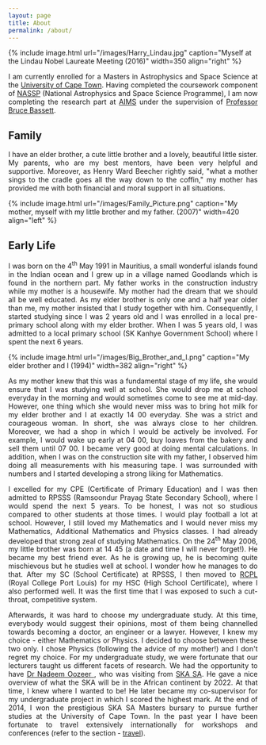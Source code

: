 ```yaml
---
layout: page
title: About
permalink: /about/
---
```


{% include image.html url="/images/Harry_Lindau.jpg" caption="Myself at the Lindau Nobel Laureate Meeting (2016)" width=350 align="right" %}

<p align="justify"> I am currently enrolled for a Masters in Astrophysics and Space Science at the <a href="https://www.uct.ac.za/">University of Cape Town</a>. Having completed the coursework component of <a href="https://www.star.ac.za/">NASSP</a> (National Astrophysics and Space Science Programme), I am now completing the research part at <a href="https://www.aims.ac.za/">AIMS</a> under the supervision of <a href="https://cosmoaims.wordpress.com/2010/01/01/bruce-bassett/">Professor Bruce Bassett</a>.</p>

## Family
<p align="justify">I have an elder brother, a cute little brother and a lovely, beautiful little sister. My parents, who are my best mentors, have been very helpful and supportive. Moreover, as Henry Ward Beecher rightly said, "what a mother sings to the cradle goes all the way down to the coffin," my mother has provided me with both financial and moral support in all situations. </p>

{% include image.html url="/images/Family_Picture.png" caption="My mother, myself with my little brother and my father. (2007)" width=420 align="left" %}

## Early Life
<p align="justify">I was born on the 4<sup>th</sup> May 1991 in Mauritius, a small wonderful islands found in the Indian ocean and I grew up in a village named Goodlands which is found in the northern part. My father works in the construction industry while my mother is a housewife. My mother had the dream that we should all be well educated. As my elder brother is only one and a half year older than me, my mother insisted that I study together with him. Consequently, I started studying since I was 2 years old and I was enrolled in a local pre-primary school along with my elder brother. When I was 5 years old, I was admitted to a local primary school (SK Kanhye Government School) where I spent the next 6 years. </p>

{% include image.html url="/images/Big_Brother_and_I.png" caption="My elder brother and I (1994)" width=382 align="right" %}

<p align="justify">As my mother knew that this was a fundamental stage of my life, she would ensure that I was studying well at school. She would drop me at school everyday in the morning and would sometimes come to see me at mid-day. However, one thing which she would never miss was to bring hot milk for my elder brother and I at exactly 14 00 everyday. She was a strict and courageous woman. In short, she was always close to her children. Moreover, we had a shop in which I would be actively be involved. For example, I would wake up early at 04 00, buy loaves from the bakery and sell them until 07 00. I became very good at doing mental calculations. In addition, when I was on the construction site with my father, I observed him doing all measurements with his measuring tape. I was surrounded with numbers and I started developing a strong liking for Mathematics.</p>

<p align="justify">I excelled for my CPE (Certificate of Primary Education) and I was then admitted to RPSSS (Ramsoondur Prayag State Secondary School), where I would spend the next 5 years. To be honest, I was not so studious compared to other students at those times. I would play football a lot at school. However, I still loved my Mathematics and I would never miss my Mathematics, Additional Mathematics and Physics classes. I had already developed that strong zeal of studying Mathematics. On the 24<sup>th</sup> May 2006, my little brother was born at 14 45 (a date and time I will never forget!). He became my best friend ever. As he is growing up, he is becoming quite mischievous but he studies well at school. I wonder how he manages to do that. After my SC (School Certificate) at RPSSS, I then moved to <a href="https://en.wikipedia.org/wiki/Royal_College_Port-Louis_(Mauritius)">RCPL</a> (Royal College Port Louis) for my HSC (High School Certificate), where I also performed well. It was the first time that I was exposed to such a cut-throat, competitive system.</p>

<p align="justify">Afterwards, it was hard to choose my undergraduate study. At this time, everybody would suggest their opinions, most of them being channelled towards becoming a doctor, an engineer or a lawyer. However, I knew my choice - either Mathematics or Physics. I decided to choose between these two only. I chose Physics (following the advice of my mother!) and I don't regret my choice. For my undergraduate study, we were fortunate that our lecturers taught us different facets of research. We had the opportunity to have <a href="https://za.linkedin.com/in/oozeer-nadeem-100776b2">Dr Nadeem Oozeer </a>, who was visiting from <a href="http://www.ska.ac.za/">SKA SA</a>. He gave a nice overview of what the SKA will be in the African continent by 2022. At that time, I knew where I wanted to be! He later became my co-supervisor for my undergraduate project in which I scored the highest mark. At the end of 2014, I won the prestigious SKA SA Masters bursary to pursue further studies at the University of Cape Town. In the past year I have been fortunate to travel extensively internationally for workshops and conferences (refer to the section - <a href="https://harry45.github.io/travel/">travel</a>).</p>















